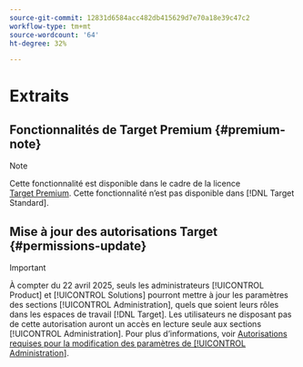 ```yaml
---
source-git-commit: 12831d6584acc482db415629d7e70a18e39c47c2
workflow-type: tm+mt
source-wordcount: '64'
ht-degree: 32%

---
```

# Extraits

## Fonctionnalités de Target Premium {#premium-note}

>[!NOTE]
>
>Cette fonctionnalité est disponible dans le cadre de la licence [Target Premium](/help/main/c-intro/intro.md#premium). Cette fonctionnalité n’est pas disponible dans [!DNL Target Standard].

## Mise à jour des autorisations Target {#permissions-update}

>[!IMPORTANT]
>
>À compter du 22 avril 2025, seuls les administrateurs [!UICONTROL Product] et [!UICONTROL Solutions] pourront mettre à jour les paramètres des sections [!UICONTROL Administration], quels que soient leurs rôles dans les espaces de travail [!DNL Target]. Les utilisateurs ne disposant pas de cette autorisation auront un accès en lecture seule aux sections [!UICONTROL Administration]. Pour plus d’informations, voir [Autorisations requises pour la modification des paramètres de [!UICONTROL Administration]](/help/main/administrating-target/start-target.md#admin-permissions).


